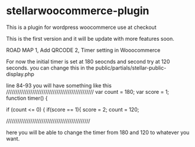 # stellarwoocommerce-plugin
This is a plugin for wordpress woocommerce use at checkout

This is the first version and it will be update with more features soon.

ROAD MAP
1, Add QRCODE
2, Timer setting in Wooocommerce


For now the initial timer is set at 180 seocnds  and second try at 120 seconds.
you can change this in the public/partials/stellar-public-display.php

line 84-93 
you will have something like this 
///////////////////////////////////////////////
var count = 180;
  var score = 1;  
  function timer()
  {
  
  if (count <= 0)
  {
      if(score == 1){
        score = 2;
        count = 120;
        
/////////////////////////////////////////////


here you will be able to change the timer from 180 and 120 to whatever you want.
        

